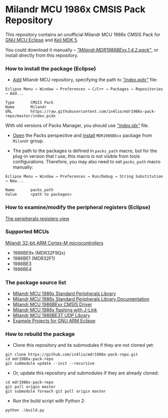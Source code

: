 # Milandr MCU 1986x CMSIS Pack Repository

This repository contains an unofficial Milandr MCU 1986x CMSIS Pack for [GNU MCU Eclipse][packs-manager]
and [Keil MDK 5][packinstaller].

You could download it manually – [_"Milandr.MDR1986BExx.1.4.2.pack"_][pack], or install directly from
this repository.

### How to install the package (Eclipse)

- [Add][packs-manager-config] Milandr MCU repository, specifying the path to [_"index.pidx"_][index.pidx]
file:
```
Eclipse Menu → Window → Preferences → C/C++ → Packages → Repositories → Add...

Type       CMSIS Pack
Name       Milandr
URL        https://raw.githubusercontent.com/in4lio/mdr1986x-pack-repo/master/index.pidx
```
With old versions of Packs Manager, you should use [_"index.idx"_][index.idx] file.

- [Open][packs-manager-persp] the Packs perspective and [install][packs-manager-install] `MDR1986BExx`
package from `Milandr` group.

- The path to the packages is defined in `packs_path` macro, but for the plug-in version that I use,
this macro is not visible from tools configurations. Therefore, you may also need to set `packs_path`
macro manually:
```
Eclipse Menu → Window → Preferences → Run/Debug → String Substitution → New...

Name       packs_path
Value      <path to packages>
```

### How to examine/modify the peripheral registers (Eclipse)

[The peripherals registers view][debug-registers]

### Supported MCUs

[Milandr 32-bit АRМ Cortex-М microcontrollers][milandr-mdr1986x]

- 1986BE9x (MDR32F9Qx)
- 1986BE1 (MDR32F1)
- 1986BE3
- 1986BE4

### The package source list

- [Milandr MCU 1986x Standard Peripherals Library][mdr1986x-std-lib]
- [Milandr MCU 1986x Standard Peripherals Library Documentation][mdr1986x-std-lib-doc]
- [Milandr MCU 1986BExx CMSIS Driver][mdr1986x-CMSIS]
- [Milandr MCU 1986x flashing with J-Link][mdr1986x-JFlash]
- [Milandr MCU 1986BE3T UDP Library][mdr1986x-UDP]
- [Example Projects for GNU ARM Eclipse][mdr1986x-projects]

### How to rebuild the package

- Clone this repository and its submodules if they are not cloned yet:

```
git clone https://github.com/in4lio/mdr1986x-pack-repo.git
cd mdr1986x-pack-repo
git submodule update --init --recursive
```

- Or, update this repository and submodules if they are already cloned:

```
cd mdr1986x-pack-repo
git pull origin master
git submodule foreach git pull origin master
```

- Run the build script with Python 2:

```
python .\build.py
```

[milandr-mdr1986x]:      http://ic.milandr.ru/products/mikrokontrollery_i_protsessory/32_razryadnye_mikrokontrollery/
[packinstaller]:         http://www2.keil.com/mdk5/packinstaller/
[packs-manager]:         https://gnu-mcu-eclipse.github.io/plugins/packs-manager/
[packs-manager-config]:  https://gnu-mcu-eclipse.github.io/plugins/packs-manager/#configuration
[packs-manager-persp]:   https://gnu-mcu-eclipse.github.io/plugins/packs-manager/#the-packs-perspective
[packs-manager-install]: https://gnu-mcu-eclipse.github.io/plugins/packs-manager/#pack-install
[debug-registers]:       https://gnu-mcu-eclipse.github.io/debug/peripheral-registers/
[pack]:                  https://raw.githubusercontent.com/in4lio/mdr1986x-pack-repo/master/Milandr.MDR1986BExx.1.4.2.pack
[index.pidx]:            https://raw.githubusercontent.com/in4lio/mdr1986x-pack-repo/master/index.pidx
[index.idx]:             https://raw.githubusercontent.com/in4lio/mdr1986x-pack-repo/master/index.idx
[mdr1986x-std-lib]:      https://github.com/eldarkg/emdr1986x-std-per-lib
[mdr1986x-std-lib-doc]:  https://github.com/eldarkg/emdr1986x-std-per-lib-doc
[mdr1986x-CMSIS]:        https://github.com/in4lio/mdr1986x-pack-repo/tree/master/source/CMSIS_Driver
[mdr1986x-JFlash]:       https://github.com/in4lio/mdr1986x-JFlash
[mdr1986x-projects]:     https://github.com/in4lio/mdr1986x-pack-repo/tree/master/source/Example_Projects_Eclipse
[mdr1986x-UDP]:          https://github.com/in4lio/mdr1986x-pack-repo/tree/master/source/Example_Projects_Eclipse/1986BE3_UDP
